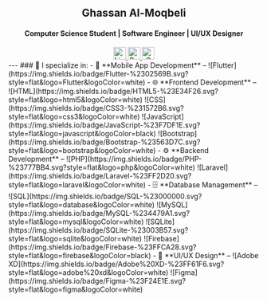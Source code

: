 <h2 align="center">Ghassan Al-Moqbeli</h2>

<h4 align="center">Computer Science Student | Software Engineer | UI/UX Designer</h4>

<div align="center">
  <a href="https://www.linkedin.com/in/YOUR-LINKEDIN-USERNAME" target="_blank">
    <img src="https://img.shields.io/static/v1?message=LinkedIn&logo=linkedin&label=&color=0077B5&logoColor=white&labelColor=&style=for-the-badge" height="25" alt="LinkedIn logo" />
  </a>
  <a href="https://www.behance.net/ghassanalmoqbeli" target="_blank">
    <img src="https://img.shields.io/static/v1?message=Behance&logo=behance&label=&color=1769ff&logoColor=white&labelColor=&style=for-the-badge" height="25" alt="Behance logo" />
  </a>
  <a href="mailto:ghassanalmoqbeli3@gmail.com" target="_blank">
    <img src="https://img.shields.io/static/v1?message=Gmail&logo=gmail&label=&color=D14836&logoColor=white&labelColor=&style=for-the-badge" height="25" alt="Gmail logo" />
  </a>
</div>
---
### 🚀 I specialize in:  
- 📱 **Mobile App Development** – ![Flutter](https://img.shields.io/badge/Flutter-%2302569B.svg?style=flat&logo=Flutter&logoColor=white)  
- 🌐 **Frontend Development** – ![HTML](https://img.shields.io/badge/HTML5-%23E34F26.svg?style=flat&logo=html5&logoColor=white) ![CSS](https://img.shields.io/badge/CSS3-%231572B6.svg?style=flat&logo=css3&logoColor=white) ![JavaScript](https://img.shields.io/badge/JavaScript-%23F7DF1E.svg?style=flat&logo=javascript&logoColor=black) ![Bootstrap](https://img.shields.io/badge/Bootstrap-%23563D7C.svg?style=flat&logo=bootstrap&logoColor=white)  
- ⚙️ **Backend Development** – ![PHP](https://img.shields.io/badge/PHP-%23777BB4.svg?style=flat&logo=php&logoColor=white) ![Laravel](https://img.shields.io/badge/Laravel-%23FF2D20.svg?style=flat&logo=laravel&logoColor=white)  
- 🗄️ **Database Management** – ![SQL](https://img.shields.io/badge/SQL-%23000000.svg?style=flat&logo=database&logoColor=white) ![MySQL](https://img.shields.io/badge/MySQL-%234479A1.svg?style=flat&logo=mysql&logoColor=white) ![SQLite](https://img.shields.io/badge/SQLite-%23003B57.svg?style=flat&logo=sqlite&logoColor=white) ![Firebase](https://img.shields.io/badge/Firebase-%23FFCA28.svg?style=flat&logo=firebase&logoColor=black)  
- 🎨 **UI/UX Design** – ![Adobe XD](https://img.shields.io/badge/Adobe%20XD-%23FF61F6.svg?style=flat&logo=adobe%20xd&logoColor=white) ![Figma](https://img.shields.io/badge/Figma-%23F24E1E.svg?style=flat&logo=figma&logoColor=white)  
